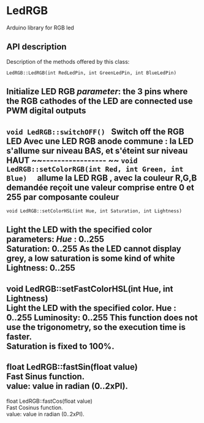 # LedRGB
Arduino library for RGB led

## API description
Description of the methods offered by this class:  
  
```
LedRGB::LedRGB(int RedLedPin, int GreenLedPin, int BlueLedPin)
```
Initialize LED RGB
_parameter_: the 3 pins where  the RGB cathodes of the LED are connected
use PWM digital outputs
-----------------  
`void LedRGB::switchOFF() `
Switch off the RGB LED
Avec une LED RGB anode commune : la LED s'allume sur niveau BAS, et s'éteint sur niveau HAUT
~~-----------------  ~~
`void LedRGB::setColorRGB(int Red, int Green, int Blue)  `
allume la LED RGB , avec la couleur R,G,B demandée
reçoit une valeur comprise entre 0 et 255 par composante couleur
-----------------  
```
void LedRGB::setColorHSL(int Hue, int Saturation, int Lightness)  
```
Light the LED with the specified color
parameters:
_Hue_ : 0..255			
Saturation: 0..255	As the LED cannot display grey, a low saturation is some kind of white
Lightness:	0..255
-----------------  
void LedRGB::setFastColorHSL(int Hue, int Lightness)  
Light the LED with the specified color.
Hue       : 0..255
Luminosity: 0..255
This function does not use the trigonometry, so the execution time is faster.  
Saturation is fixed to 100%.  
-----------------  
float LedRGB::fastSin(float value)  
Fast Sinus function.  
value: value in radian (0..2xPI).  
-----------------  
float LedRGB::fastCos(float value)   
Fast Cosinus function.  
value: value in radian (0..2xPI).  


